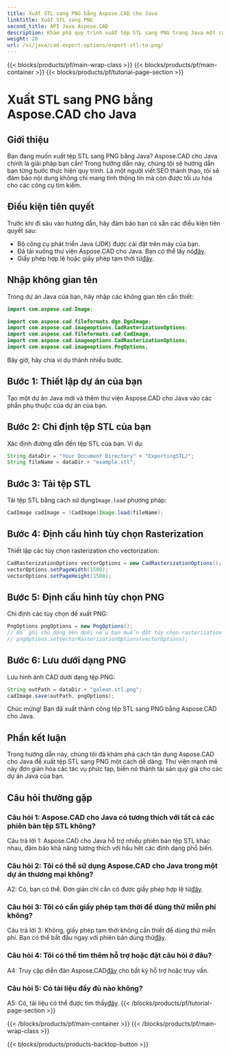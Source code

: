 ```yaml
---
title: Xuất STL sang PNG bằng Aspose.CAD cho Java
linktitle: Xuất STL sang PNG
second_title: API Java Aspose.CAD
description: Khám phá quy trình xuất tệp STL sang PNG trong Java một cách liền mạch với Aspose.CAD. Đơn giản hóa quy trình làm việc của bạn và nâng cao các dự án Java của bạn một cách dễ dàng.
weight: 20
url: /vi/java/cad-export-options/export-stl-to-png/
---
```


{{< blocks/products/pf/main-wrap-class >}}
{{< blocks/products/pf/main-container >}}
{{< blocks/products/pf/tutorial-page-section >}}

# Xuất STL sang PNG bằng Aspose.CAD cho Java

## Giới thiệu

Bạn đang muốn xuất tệp STL sang PNG bằng Java? Aspose.CAD cho Java chính là giải pháp bạn cần! Trong hướng dẫn này, chúng tôi sẽ hướng dẫn bạn từng bước thực hiện quy trình. Là một người viết SEO thành thạo, tôi sẽ đảm bảo nội dung không chỉ mang tính thông tin mà còn được tối ưu hóa cho các công cụ tìm kiếm.

## Điều kiện tiên quyết

Trước khi đi sâu vào hướng dẫn, hãy đảm bảo bạn có sẵn các điều kiện tiên quyết sau:

- Bộ công cụ phát triển Java (JDK) được cài đặt trên máy của bạn.
-  Đã tải xuống thư viện Aspose.CAD cho Java. Bạn có thể lấy nó[đây](https://releases.aspose.com/cad/java/).
-  Giấy phép hợp lệ hoặc giấy phép tạm thời từ[đây](https://purchase.aspose.com/temporary-license/).

## Nhập không gian tên

Trong dự án Java của bạn, hãy nhập các không gian tên cần thiết:

```java
import com.aspose.cad.Image;

import com.aspose.cad.fileformats.dgn.DgnImage;
import com.aspose.cad.imageoptions.CadRasterizationOptions;
import com.aspose.cad.fileformats.cad.CadImage;
import com.aspose.cad.imageoptions.CadRasterizationOptions;
import com.aspose.cad.imageoptions.PngOptions;
```

Bây giờ, hãy chia ví dụ thành nhiều bước.

## Bước 1: Thiết lập dự án của bạn

Tạo một dự án Java mới và thêm thư viện Aspose.CAD cho Java vào các phần phụ thuộc của dự án của bạn.

## Bước 2: Chỉ định tệp STL của bạn

Xác định đường dẫn đến tệp STL của bạn. Ví dụ:

```java
String dataDir = "Your Document Directory" + "ExportingSTL/";
String fileName = dataDir + "example.stl";
```

## Bước 3: Tải tệp STL

 Tải tệp STL bằng cách sử dụng`Image.load` phương pháp:

```java
CadImage cadImage = (CadImage)Image.load(fileName);
```

## Bước 4: Định cấu hình tùy chọn Rasterization

Thiết lập các tùy chọn rasterization cho vectorization:

```java
CadRasterizationOptions vectorOptions = new CadRasterizationOptions();
vectorOptions.setPageWidth(1500);
vectorOptions.setPageHeight(1500);
```

## Bước 5: Định cấu hình tùy chọn PNG

Chỉ định các tùy chọn để xuất PNG:

```java
PngOptions pngOptions = new PngOptions();
// Bỏ ghi chú dòng bên dưới nếu bạn muốn đặt tùy chọn rasterization vector
// pngOptions.setVectorRasterizationOptions(vectorOptions);
```

## Bước 6: Lưu dưới dạng PNG

Lưu hình ảnh CAD dưới dạng tệp PNG:

```java
String outPath = dataDir + "galeon.stl.png";
cadImage.save(outPath, pngOptions);
```

Chúc mừng! Bạn đã xuất thành công tệp STL sang PNG bằng Aspose.CAD cho Java.

## Phần kết luận

Trong hướng dẫn này, chúng tôi đã khám phá cách tận dụng Aspose.CAD cho Java để xuất tệp STL sang PNG một cách dễ dàng. Thư viện mạnh mẽ này đơn giản hóa các tác vụ phức tạp, biến nó thành tài sản quý giá cho các dự án Java của bạn.

## Câu hỏi thường gặp

### Câu hỏi 1: Aspose.CAD cho Java có tương thích với tất cả các phiên bản tệp STL không?

Câu trả lời 1: Aspose.CAD cho Java hỗ trợ nhiều phiên bản tệp STL khác nhau, đảm bảo khả năng tương thích với hầu hết các định dạng phổ biến.

### Câu hỏi 2: Tôi có thể sử dụng Aspose.CAD cho Java trong một dự án thương mại không?

 A2: Có, bạn có thể. Đơn giản chỉ cần có được giấy phép hợp lệ từ[đây](https://purchase.aspose.com/buy).

### Câu hỏi 3: Tôi có cần giấy phép tạm thời để dùng thử miễn phí không?

 Câu trả lời 3: Không, giấy phép tạm thời không cần thiết để dùng thử miễn phí. Bạn có thể bắt đầu ngay với phiên bản dùng thử[đây](https://releases.aspose.com/).

### Câu hỏi 4: Tôi có thể tìm thêm hỗ trợ hoặc đặt câu hỏi ở đâu?

 A4: Truy cập diễn đàn Aspose.CAD[đây](https://forum.aspose.com/c/cad/19) cho bất kỳ hỗ trợ hoặc truy vấn.

### Câu hỏi 5: Có tài liệu đầy đủ nào không?

 A5: Có, tài liệu có thể được tìm thấy[đây](https://reference.aspose.com/cad/java/).
{{< /blocks/products/pf/tutorial-page-section >}}

{{< /blocks/products/pf/main-container >}}
{{< /blocks/products/pf/main-wrap-class >}}

{{< blocks/products/products-backtop-button >}}
